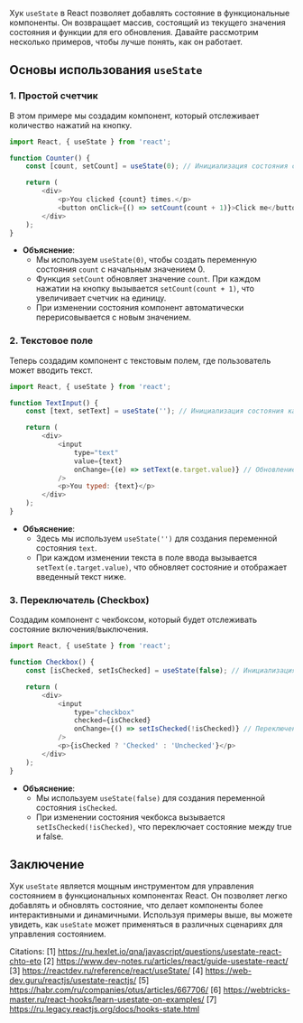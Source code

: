 Хук `useState` в React позволяет добавлять состояние в функциональные компоненты. Он возвращает массив, состоящий из текущего значения состояния и функции для его обновления. Давайте рассмотрим несколько примеров, чтобы лучше понять, как он работает.

## Основы использования `useState`

### 1. Простой счетчик

В этом примере мы создадим компонент, который отслеживает количество нажатий на кнопку.

```javascript
import React, { useState } from 'react';

function Counter() {
    const [count, setCount] = useState(0); // Инициализация состояния с начальным значением 0

    return (
        <div>
            <p>You clicked {count} times.</p>
            <button onClick={() => setCount(count + 1)}>Click me</button> {/* Обновление состояния */}
        </div>
    );
}
```

- **Объяснение**: 
  - Мы используем `useState(0)`, чтобы создать переменную состояния `count` с начальным значением 0.
  - Функция `setCount` обновляет значение `count`. При каждом нажатии на кнопку вызывается `setCount(count + 1)`, что увеличивает счетчик на единицу.
  - При изменении состояния компонент автоматически перерисовывается с новым значением.

### 2. Текстовое поле

Теперь создадим компонент с текстовым полем, где пользователь может вводить текст.

```javascript
import React, { useState } from 'react';

function TextInput() {
    const [text, setText] = useState(''); // Инициализация состояния как пустой строки

    return (
        <div>
            <input 
                type="text" 
                value={text} 
                onChange={(e) => setText(e.target.value)} // Обновление состояния при изменении текста
            />
            <p>You typed: {text}</p>
        </div>
    );
}
```

- **Объяснение**:
  - Здесь мы используем `useState('')` для создания переменной состояния `text`.
  - При каждом изменении текста в поле ввода вызывается `setText(e.target.value)`, что обновляет состояние и отображает введенный текст ниже.

### 3. Переключатель (Checkbox)

Создадим компонент с чекбоксом, который будет отслеживать состояние включения/выключения.

```javascript
import React, { useState } from 'react';

function Checkbox() {
    const [isChecked, setIsChecked] = useState(false); // Инициализация состояния как false

    return (
        <div>
            <input 
                type="checkbox" 
                checked={isChecked} 
                onChange={() => setIsChecked(!isChecked)} // Переключение состояния
            />
            <p>{isChecked ? 'Checked' : 'Unchecked'}</p>
        </div>
    );
}
```

- **Объяснение**:
  - Мы используем `useState(false)` для создания переменной состояния `isChecked`.
  - При изменении состояния чекбокса вызывается `setIsChecked(!isChecked)`, что переключает состояние между true и false.

## Заключение

Хук `useState` является мощным инструментом для управления состоянием в функциональных компонентах React. Он позволяет легко добавлять и обновлять состояние, что делает компоненты более интерактивными и динамичными. Используя примеры выше, вы можете увидеть, как `useState` может применяться в различных сценариях для управления состоянием.

Citations:
[1] https://ru.hexlet.io/qna/javascript/questions/usestate-react-chto-eto
[2] https://www.dev-notes.ru/articles/react/guide-usestate-react/
[3] https://reactdev.ru/reference/react/useState/
[4] https://web-dev.guru/reactjs/usestate-reactjs/
[5] https://habr.com/ru/companies/otus/articles/667706/
[6] https://webtricks-master.ru/react-hooks/learn-usestate-on-examples/
[7] https://ru.legacy.reactjs.org/docs/hooks-state.html